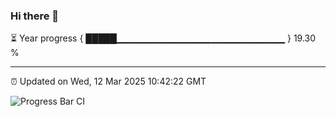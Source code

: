### Hi there 👋

⏳ Year progress { █████▁▁▁▁▁▁▁▁▁▁▁▁▁▁▁▁▁▁▁▁▁▁▁▁▁ } 19.30 %

---

⏰ Updated on Wed, 12 Mar 2025 10:42:22 GMT

![Progress Bar CI](https://github.com/IshwaranRudhara/GIT-ACTION/workflows/Progress%20Bar%20CI/badge.svg)
